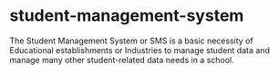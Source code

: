 # student-management-system

The Student Management System or SMS is a basic necessity of Educational establishments or Industries to manage student data and manage many other student-related data needs in a school.
